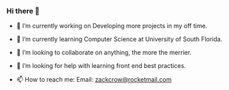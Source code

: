 ### Hi there 👋

- 🔭 I’m currently working on Developing more projects in my off time.
- 🌱 I’m currently learning Computer Science at University of South Florida.
- 👯 I’m looking to collaborate on anything, the more the merrier.
- 🤔 I’m looking for help with learning front end best practices.

- 📫 How to reach me: 
  Email: zackcrow@rocketmail.com
